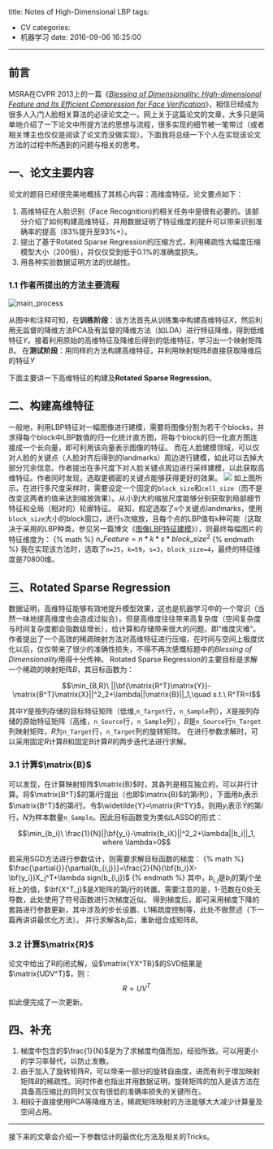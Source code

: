 title: Notes of High-Dimensional LBP
tags:
  - CV
categories:
  - 机器学习
date: 2016-09-06 16:25:00
---
## 前言
MSRA在CVPR 2013上的一篇《[*Blessing of Dimensionality: High-dimensional Feature and Its Efficient Compression for Face Verification*]( http://www.cv-foundation.org/openaccess/content_cvpr_2013/html/Chen_Blessing_of_Dimensionality_2013_CVPR_paper.html)》，相信已经成为很多人入门人脸相关算法的必读论文之一。网上关于这篇论文的文章，大多只是简单地介绍了一下论文中所提方法的思想与流程，很多实现的细节被一笔带过（或者相关博主也仅仅是阅读了论文而没做实现）。下面我将总结一下个人在实现该论文方法的过程中所遇到的问题与相关的思考。

<!--more-->

## 一、论文主要内容
论文的题目已经很完美地概括了其核心内容：高维度特征。论文要点如下：
1. 高维特征在人脸识别（Face Recognition)的相关任务中是很有必要的。该部分介绍了如何构建高维特征，并用数据证明了特征维度的提升可以带来识别准确率的提高（83%提升至93%+）。
2. 提出了基于Rotated Sparse Regression的压缩方式，利用稀疏性大幅度压缩模型大小（200倍），并仅仅受到低于0.1%的准确度损失。
3. 用各种实验数据证明方法的优越性。

### 1.1 作者所提出的方法主要流程
![main_process](http://7qnaj2.com1.z0.glb.clouddn.com/sparse_regression.jpeg?imageView2/2/w/600)

从图中和注释可知，在**训练阶段**：该方法首先从训练集中构建高维特征$X$，然后利用无监督的降维方法PCA及有监督的降维方法（如LDA）进行特征降维，得到低维特征$Y$。接着利用原始的高维特征及降维后得到的低维特征，学习出一个映射矩阵$B$。
在**测试阶段**：用同样的方法构建高维特征，并利用映射矩阵$B$直接获取降维后的特征$Y$



下面主要讲一下高维特征的构建及**Rotated Sparse Regression**。

## 二、构建高维特征
一般地，利用LBP特征对一幅图像进行建模，需要将图像分割为若干个blocks，并求得每个block中LBP数值的归一化统计直方图，将每个block的归一化直方图连接成一个长向量，即可利用该向量表示图像的特征。
而在人脸建模领域，可以仅对人脸的关键点（人脸对齐后得到的landmarks）周边进行建模，如此可以去掉大部分冗余信息。作者提出在多尺度下对人脸关键点周边进行采样建模，以此获取高维特征。作者同时发现，选取更稠密的关键点能够获得更好的效果。
![](http://7qnaj2.com1.z0.glb.clouddn.com/hd_features_construction.jpeg?imageView2/2/w/600)
如上图所示，在进行多尺度采样时，需要设定一个固定的``block_size``和``cell_size``（而不是改变这两者的值来达到缩放效果）。从小到大的缩放尺度能够分别获取到局部细节特征和全局（相对的）轮廓特征。
易知，假定选取了``n``个关键点landmarks，使用``block_size``大小的block窗口，进行``s``次缩放，且每个点的LBP值有`k`种可能（这取决于采用的LBP种类，参见另一篇博文《[图像LBP特征建模](http://jayveehe.github.io/2016/08/28/NLPtoCV/)》），则最终每幅图片的特征维度为： 
{% math %}
$n\_Feature=n*k*s*block\_size^2$
{% endmath %}
我在实现该方法时，选取了``n=25``，``k=59``，``s=3``，``block_size=4``，最终的特征维度是70800维。

## 三、Rotated Sparse Regression
数据证明，高维特征能够有效地提升模型效果，这也是机器学习中的一个常识（当然一味地提高维度也会造成过拟合）。但是高维度往往带来高复杂度（空间复杂度与时间复杂度都会指数级增长），给计算和存储带来很大的问题，即“维度灾难”。
作者提出了一个高效的稀疏映射方法对高维特征进行压缩，在时间与空间上极度优化以后，仅仅带来了很少的准确性损失，不得不再次感慨标题中的*Blessing of Dimensionality*用得十分传神。
Rotated Sparse Regression的主要目标是求解一个稀疏的映射矩阵$B$，其目标函数为：

$$\min_{B,R}\ ||\bf{\matrix{R^T}\matrix{Y}}-\matrix{B^T}\matrix{X}||^2_2+\lambda||\matrix{B}||_1,\quad s.t.\ R^TR=I$$

其中$Y$是按列存储的目标特征矩阵（低维,``n_Target``行，``n_Sample``列），$X$是按列存储的原始特征矩阵（高维，``n_Source``行，``n_Sample``列），$B$是``n_Source``行``n_Target``列映射矩阵，$R$为``n_Target``行，``n_Target``列的旋转矩阵。
在进行参数求解时，可以采用固定$R$计算$B$和固定$B$计算$R$的两步迭代法进行求解。
### 3.1 计算$\matrix{B}$
可以发现，在计算映射矩阵$\matrix{B}$时，其各列是相互独立的，可以并行计算。将$\matrix{B^T}$的第$i$行提出（也即$\matrix{B}$的第$i$列），下面用$b_i$表示$\matrix{B^T}$的第$i$行。令$\widetilde{Y}=\matrix{R^TY}$，则用$y_i$表示$\widetilde{Y}$的第$i$行，$N$为样本数量``n_Sample``。因此目标函数变为类似LASSO的形式：  

$$\min_{b_i}\ \frac{1}{N}||\bf{y_i}-\matrix{b_iX}||^2_2+\lambda||b_i||_1, where  \lambda>0$$

若采用SGD方法进行参数估计，则需要求解目标函数的梯度：
{% math %}
$\frac{\partial{}}{\partial{b_{i,j}}}=\frac{2}{N}(\bf{b_i}X-\bf{y_i})X_j^T+\lambda sign(b_{i,j})$
{% endmath %}
其中，$b_{i,j}$是$b_i$的第$j$个坐标上的值，$\bf{X^T_j}$是$X$矩阵的第$j$行的转置。需要注意的是，1-范数在0处无导数，此处使用了符号函数进行次梯度近似。
得到梯度后，即可采用梯度下降的套路进行参数更新，其中涉及的步长设置、L1稀疏度控制等，此处不做赘述（下一篇再讲讲最优化方法）。
并行求解各$b_i$后，重新组合成矩阵$B$。
### 3.2 计算$\matrix{R}$
论文中给出了R的闭式解，设$\matrix{YX^TB}$的SVD结果是$\matrix{UDV^T}$，则：
$$R=UV^T$$
如此便完成了一次更新。

## 四、补充
1. 梯度中包含的$\frac{1}{N}$是为了求梯度均值而加，经验所致。可以用更小的学习率替代，以防止发散。
2. 由于加入了旋转矩阵$R$，可以带来一部分的旋转自由度，进而有利于增加映射矩阵$B$的稀疏性。同时作者也指出并用数据证明，旋转矩阵的加入是该方法在具备高压缩比的同时又仅有很低的准确率损失的关键所在。
3. 相较于直接使用PCA等降维方法，稀疏矩阵映射的方法能够大大减少计算量及空间占用。


---

接下来的文章会介绍一下参数估计的最优化方法及相关的Tricks。